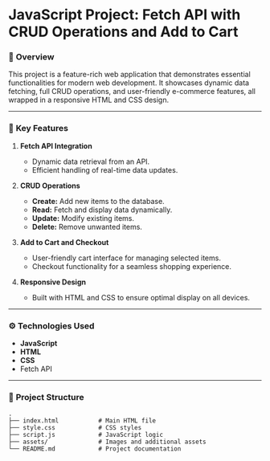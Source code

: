 # JavaScript Project: Fetch API with CRUD Operations and Add to Cart  

### 🚀 **Overview**  
This project is a feature-rich web application that demonstrates essential functionalities for modern web development. It showcases dynamic data fetching, full CRUD operations, and user-friendly e-commerce features, all wrapped in a responsive HTML and CSS design.  

---

### 🔑 **Key Features**  
1. **Fetch API Integration**  
   - Dynamic data retrieval from an API.  
   - Efficient handling of real-time data updates.  

2. **CRUD Operations**  
   - **Create:** Add new items to the database.  
   - **Read:** Fetch and display data dynamically.  
   - **Update:** Modify existing items.  
   - **Delete:** Remove unwanted items.  

3. **Add to Cart and Checkout**  
   - User-friendly cart interface for managing selected items.  
   - Checkout functionality for a seamless shopping experience.  

4. **Responsive Design**  
   - Built with HTML and CSS to ensure optimal display on all devices.  

---

### ⚙️ **Technologies Used**  
- **JavaScript**  
- **HTML**  
- **CSS**  
- Fetch API  

---

### 📂 **Project Structure**  
```plaintext
.
├── index.html           # Main HTML file  
├── style.css            # CSS styles  
├── script.js            # JavaScript logic  
├── assets/              # Images and additional assets  
└── README.md            # Project documentation  
